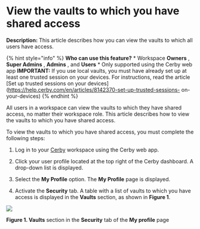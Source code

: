 # View the vaults to which you have shared access

**Description:** This article describes how you can view the vaults to which all users have access.

{% hint style="info" %} **Who can use this feature?** * Workspace **Owners** ,
**Super Admins** , **Admins** , and **Users** * Only supported using the Cerby
web app **IMPORTANT:** If you use local vaults, you must have already set up
at least one trusted session on your devices. For instructions, read the
article [Set up trusted sessions on your
devices](https://help.cerby.com/en/articles/8142370-set-up-trusted-sessions-
on-your-devices) {% endhint %}

All users in a workspace can view the vaults to which they have shared access,
no matter their workspace role. This article describes how to view the vaults
to which you have shared access.

To view the vaults to which you have shared access, you must complete the
following steps:

  1. Log in to your [Cerby](https://app.cerby.com/) workspace using the Cerby web app.

  2. Click your user profile located at the top right of the Cerby dashboard. A drop-down list is displayed.

  3. Select the **My Profile** option. The **My Profile** page is displayed.

  4. Activate the **Security** tab. A table with a list of vaults to which you have access is displayed in the **Vaults** section, as shown in **Figure 1**.

![](gitbook/imagesAD_4nXdLHWtIQ_7E_ez1wcIBVx1tXj4qvSY36chKaYfkLcgy7ujIzDVZh-24-opkHQeadkqXi9wthHDX75Qliuj1UxId65_hT0Xhe3t4aHIO70fT_RWxQMpb8a4GWTFEzRwj5MoYe5568MwCclWM0NEjLHfh8TY)

**Figure 1. Vaults** section in the **Security** tab of the **My profile**
page

